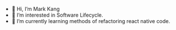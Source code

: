 - 👋 Hi, I’m Mark Kang
- 👀 I’m interested in Software Lifecycle.
- 🌱 I’m currently learning methods of refactoring react native code.
<!---
kortfolio/kortfolio is a ✨ special ✨ repository because its `README.md` (this file) appears on your GitHub profile.
You can click the Preview link to take a look at your changes.
--->
